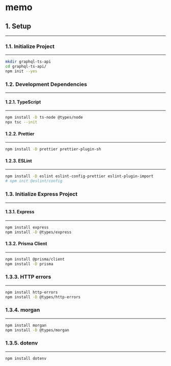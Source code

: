 # memo

## 1. Setup

---

### 1.1. Initialize Project

---

```bash
mkdir graphql-ts-api
cd graphql-ts-api/
npm init --yes
```

### 1.2. Development Dependencies

---

#### 1.2.1. TypeScript

---

```bash
npm install -D ts-node @types/node
npx tsc --init
```

#### 1.2.2. Prettier

---

```bash
npm install -D prettier prettier-plugin-sh
```

#### 1.2.3. ESLint

---

```bash
npm install -D eslint eslint-config-prettier eslint-plugin-import
# npm init @eslint/config
```

### 1.3. Initialize Express Project

---

#### 1.3.1. Express

---

```bash
npm install express
npm install -D @types/express
```

#### 1.3.2. Prisma Client

---

```bash
npm install @prisma/client
npm install -D prisma
```

### 1.3.3. HTTP errors

---

```bash
npm install http-errors
npm install -D @types/http-errors
```

### 1.3.4. morgan

---

```bash
npm install morgan
npm install -D @types/morgan
```

### 1.3.5. dotenv

---

```bash
npm install dotenv
```
